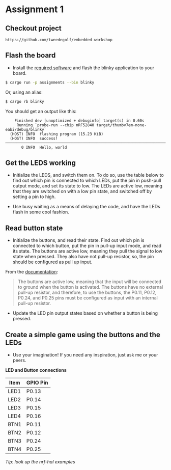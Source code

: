 <div class="read">

# Assignment 1

## Checkout project
`https://github.com/tweedegolf/embedded-workshop`

## Flash the board
- Install the [required software](./) and flash the blinky application to your board. 

```bash
$ cargo run -p assignments --bin blinky
```
Or, using an alias:
```bash
$ cargo rb blinky
```

You should get an output like this:
```
    Finished dev [unoptimized + debuginfo] target(s) in 0.60s
     Running `probe-run --chip nRF52840 target/thumbv7em-none-eabi/debug/blinky`
  (HOST) INFO  flashing program (15.23 KiB)
  (HOST) INFO  success!
────────────────────────────────────────────────────────────────────────────────
       0 INFO  Hello, world
```

## Get the LEDS working
- Initialize the LEDS, and switch them on. To do so, use the table below to find out which pin is connected to which LEDs, put the pin in push-pull output mode, and set its state to low. The LEDs are active low, meaning that they are switched on with a low pin state, and switched off by setting a pin to high.

- Use busy waiting as a means of delaying the code, and have the LEDs flash in some cool fashion.

## Read button state
- Initialize the buttons, and read their state. Find out which pin is connected to which button, put the pin in pull-up input mode, and read its state. The buttons are active low, meaning they pull the signal to low state when pressed. They also have not pull-up resistor, so, the pin should be configured as pull up input.

From the [documentation](https://infocenter.nordicsemi.com/index.jsp?topic=%2Fug_nrf52840_dk%2FUG%2Fdk%2Fhw_buttons_leds.html&cp=4_0_4_7_6):

> The buttons are active low, meaning that the input will be connected to ground when the button is activated. The buttons have no external pull-up resistor, and therefore, to use the buttons, the P0.11, P0.12, P0.24, and P0.25 pins must be configured as input with an internal pull-up resistor. 

- Update the LED pin output states based on whether a button is being pressed.

## Create a simple game using the buttons and the LEDs
- Use your imagination! If you need any inspiration, just ask me or your peers.


**LED and Button connections**

| Item | GPIO Pin |
| ---- | -------- |
| LED1 | P0.13    |
| LED2 | P0.14    |
| LED3 | P0.15    |
| LED4 | P0.16    |
| BTN1 | P0.11    |
| BTN2 | P0.12    |
| BTN3 | P0.24    |
| BTN4 | P0.25    |

*Tip: look up the nrf-hal examples*

</div>